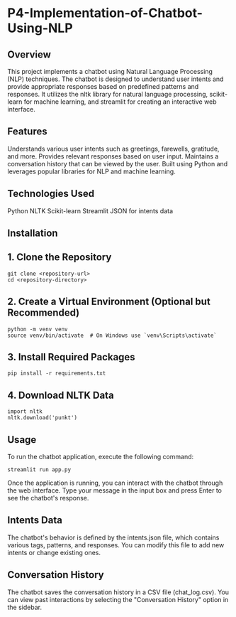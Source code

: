 # P4-Implementation-of-Chatbot-Using-NLP
## Overview
This project implements a chatbot using Natural Language Processing (NLP) techniques. The chatbot is designed to understand user intents and provide appropriate responses based on predefined patterns and responses. It utilizes the nltk library for natural language processing, scikit-learn for machine learning, and streamlit for creating an interactive web interface.

## Features
Understands various user intents such as greetings, farewells, gratitude, and more.
Provides relevant responses based on user input.
Maintains a conversation history that can be viewed by the user.
Built using Python and leverages popular libraries for NLP and machine learning.

## Technologies Used
Python
NLTK
Scikit-learn
Streamlit
JSON for intents data

## Installation
## 1. Clone the Repository
    git clone <repository-url>
    cd <repository-directory>

## 2. Create a Virtual Environment (Optional but Recommended)
    python -m venv venv
    source venv/bin/activate  # On Windows use `venv\Scripts\activate`

## 3. Install Required Packages
    pip install -r requirements.txt
    
## 4. Download NLTK Data
    import nltk
    nltk.download('punkt')

## Usage
To run the chatbot application, execute the following command:

    streamlit run app.py
Once the application is running, you can interact with the chatbot through the web interface. Type your message in the input box and press Enter to see the chatbot's response.

## Intents Data
The chatbot's behavior is defined by the intents.json file, which contains various tags, patterns, and responses. You can modify this file to add new intents or change existing ones.

## Conversation History
The chatbot saves the conversation history in a CSV file (chat_log.csv). You can view past interactions by selecting the "Conversation History" option in the sidebar.

